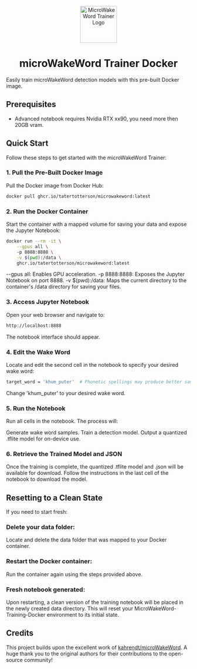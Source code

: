 <div align="center">
  <img src="https://raw.githubusercontent.com/TaterTotterson/microWakeWord-Trainer-Nividia-Docker/refs/heads/main/mmw.png" alt="MicroWakeWord Trainer Logo" width="100" />
  <h1>microWakeWord Trainer Docker</h1>
</div>

Easily train microWakeWord detection models with this pre-built Docker image.

## Prerequisites

- Advanced notebook requires Nvidia RTX xx90, you need more then 20GB vram.

## Quick Start

Follow these steps to get started with the microWakeWord Trainer:

### 1. Pull the Pre-Built Docker Image

Pull the Docker image from Docker Hub:
```bash
docker pull ghcr.io/tatertotterson/microwakeword:latest
```

### 2. Run the Docker Container

Start the container with a mapped volume for saving your data and expose the Jupyter Notebook:
```bash
docker run --rm -it \
    --gpus all \ 
    -p 8888:8888 \
    -v $(pwd):/data \
    ghcr.io/tatertotterson/microwakeword:latest
```
--gpus all: Enables GPU acceleration.
-p 8888:8888: Exposes the Jupyter Notebook on port 8888.
-v $(pwd):/data: Maps the current directory to the container's /data directory for saving your files.

### 3. Access Jupyter Notebook

Open your web browser and navigate to:
```bash
http://localhost:8888
```
The notebook interface should appear.

### 4. Edit the Wake Word

Locate and edit the second cell in the notebook to specify your desired wake word:
```bash
target_word = 'khum_puter'  # Phonetic spellings may produce better samples
```
Change 'khum_puter' to your desired wake word.

### 5. Run the Notebook
Run all cells in the notebook. The process will:

Generate wake word samples.
Train a detection model.
Output a quantized .tflite model for on-device use.

### 6. Retrieve the Trained Model and JSON
Once the training is complete, the quantized .tflite model and .json will be available for download. Follow the instructions in the last cell of the notebook to download the model.

## Resetting to a Clean State
If you need to start fresh:

### Delete your data folder:
Locate and delete the data folder that was mapped to your Docker container.

### Restart the Docker container:
Run the container again using the steps provided above.

### Fresh notebook generated:
Upon restarting, a clean version of the training notebook will be placed in the newly created data directory.
This will reset your MicroWakeWord-Training-Docker environment to its initial state.

## Credits

This project builds upon the excellent work of [kahrendt/microWakeWord](https://github.com/kahrendt/microWakeWord). A huge thank you to the original authors for their contributions to the open-source community!




